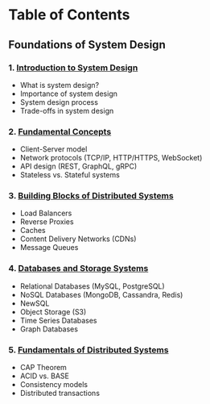 # Table of Contents

## Foundations of System Design

### 1. [Introduction to System Design](chapters/01-introduction-to-system-design.md)

- What is system design?
- Importance of system design
- System design process
- Trade-offs in system design

### 2. [Fundamental Concepts](chapters/02-fundamental-concepts.md)

- Client-Server model
- Network protocols (TCP/IP, HTTP/HTTPS, WebSocket)
- API design (REST, GraphQL, gRPC)
- Stateless vs. Stateful systems

### 3. [Building Blocks of Distributed Systems](chapters/03-building-blocks-of-distributed-systems.md)

- Load Balancers
- Reverse Proxies
- Caches
- Content Delivery Networks (CDNs)
- Message Queues

### 4. [Databases and Storage Systems](chapters/04-databases-and-storage-systems.md)

- Relational Databases (MySQL, PostgreSQL)
- NoSQL Databases (MongoDB, Cassandra, Redis)
- NewSQL
- Object Storage (S3)
- Time Series Databases
- Graph Databases

### 5. [Fundamentals of Distributed Systems](chapters/05-fundamentals-of-distributed-systems.md)

- CAP Theorem
- ACID vs. BASE
- Consistency models
- Distributed transactions
